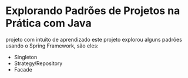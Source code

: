 # Explorando Padrões de Projetos na Prática com Java
 projeto com intuito de aprendizado
 este projeto explorou alguns padrões usando o Spring Framework, são eles:
- Singleton
- Strategy/Repository
- Facade
